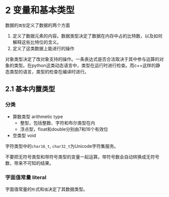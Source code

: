 # 2 变量和基本类型

数据的`类型`定义了数据的两个方面

1. 定义了数据元素的内容。数据类型决定了数据在内存中占的比特数，以及如何解释这些比特位的含义。
2. 定义了这类数据上能进行的操作

对象类型决定了改对象支持的操作。一条表达式是否合法取决于其中参与运算的对象的类型。在python这类动态语言中，类型在运行时进行检查。而c++这样的静态类型的语言，类型的检查在编译时进行。

## 2.1 基本内置类型

### 分类

- 算数类型 arithmetic type
  - 整型，包括整数、字符和布尔类型在内
  - 浮点型，float和double分别由7和16个有效位
- 空类型 void

字符类型中的`char16_t`, `char32_t`为Unicode字符集服务。

不要把无符号类型和带符号类型的变量一起运算。带符号数会自动转换成无符号数，带来不可知的结果。

### 字面值常量 literal

字面值常量的`形`式和`值`决定了其数据类型。



